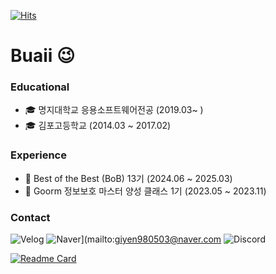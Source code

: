 [![Hits](https://hits.seeyoufarm.com/api/count/incr/badge.svg?url=https%3A%2F%2Fgithub.com%2Fbuaii&count_bg=%2379C83D&title_bg=%23555555&icon=&icon_color=%23E7E7E7&title=hits&edge_flat=false)](https://hits.seeyoufarm.com)

# Buaii 😉
### Educational
- 🎓 명지대학교 응용소프트웨어전공 (2019.03~ )
- 🎓 김포고등학교 (2014.03 ~ 2017.02)

### Experience
- 🥇 Best of the Best (BoB) 13기 (2024.06 ~ 2025.03)
- 🌱 Goorm 정보보호 마스터 양성 클래스 1기 (2023.05 ~ 2023.11)

### Contact
![Velog](https://img.shields.io/badge/Velog-20C997?sytle=flat-square&logo=Velog&logoColor=white&link=https://velog.io/@buaii/about)
![Naver](https://img.shields.io/badge/Naver-03C75A?sytle=flat-square&logo=Naver&logoColor=white&link=mailto:giyen980503@naver.com)](mailto:giyen980503@naver.com
![Discord](https://img.shields.io/badge/Discord-5865F2?sytle=flat-square&logo=Velog&logoColor=white&link=https://discordapp.com/users/533206187852824590)


[![Readme Card](https://github-readme-stats.vercel.app/api/pin/?username=buaii&repo=github-readme-stats)](https://github.com/anuraghazra/github-readme-stats)
